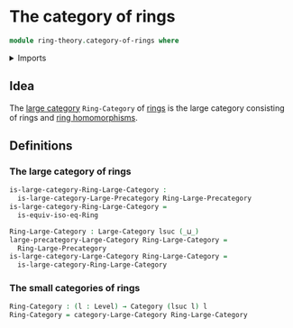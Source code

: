 # The category of rings

```agda
module ring-theory.category-of-rings where
```

<details><summary>Imports</summary>

```agda
open import category-theory.categories
open import category-theory.large-categories

open import foundation.universe-levels

open import ring-theory.isomorphisms-rings
open import ring-theory.precategory-of-rings
```

</details>

## Idea

The [large category](category-theory.large-categories.md) `Ring-Category` of
[rings](ring-theory.rings.md) is the large category consisting of rings and
[ring homomorphisms](ring-theory.homomorphisms-rings.md).

## Definitions

### The large category of rings

```agda
is-large-category-Ring-Large-Category :
  is-large-category-Large-Precategory Ring-Large-Precategory
is-large-category-Ring-Large-Category =
  is-equiv-iso-eq-Ring

Ring-Large-Category : Large-Category lsuc (_⊔_)
large-precategory-Large-Category Ring-Large-Category =
  Ring-Large-Precategory
is-large-category-Large-Category Ring-Large-Category =
  is-large-category-Ring-Large-Category
```

### The small categories of rings

```agda
Ring-Category : (l : Level) → Category (lsuc l) l
Ring-Category = category-Large-Category Ring-Large-Category
```
